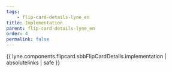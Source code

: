 ```yaml
---
tags: 
    - flip-card-details-lyne_en
title: Implementation
parent: flip-card-details-lyne_en
order: 4
permalink: false  
---
```

{{ lyne.components.flipcard.sbbFlipCardDetails.implementation | absolutelinks | safe }}